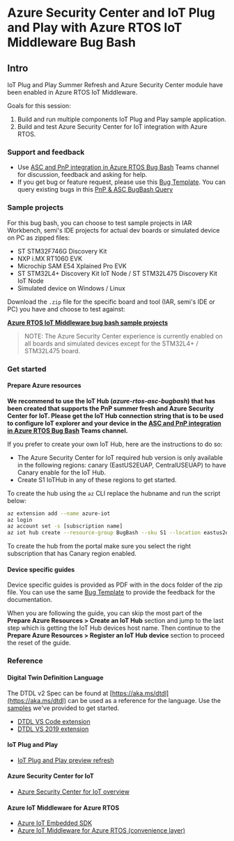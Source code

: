 <!-- markdownlint-disable MD033 -->
# Azure Security Center and IoT Plug and Play with Azure RTOS IoT Middleware Bug Bash

## Intro

IoT Plug and Play Summer Refresh and Azure Security Center module have been enabled in Azure RTOS IoT Middleware. 

Goals for this session:
1. Build and run multiple components IoT Plug and Play sample application.
2. Build and test Azure Security Center for IoT integration with Azure RTOS.

### Support and feedback

- Use [ASC and PnP integration in Azure RTOS Bug Bash](https://teams.microsoft.com/l/channel/19%3aab71cb8272f74c6eb4093725dcc85358%40thread.tacv2/ASC%2520and%2520PnP%2520integration%2520in%2520Azure%2520RTOS%2520Bug%2520Bash?groupId=471ee79d-e373-4f62-ae58-9e3944580d35&tenantId=72f988bf-86f1-41af-91ab-2d7cd011db47) Teams channel for discussion, feedback and asking for help.
- If you get bug or feature request, please use this [Bug Template](https://msazure.visualstudio.com/One/_workitems/create/Bug?templateId=ff1b00b4-9812-4f71-ba79-4693a0ca440d&ownerId=56e4acd1-b6b1-4e8c-b9f3-15683ec2cdc6). You can query existing bugs in this [PnP & ASC BugBash Query](https://msazure.visualstudio.com/One/_queries/query-edit/3f280880-1bbd-488e-91a4-083f62a26b82/)

### Sample projects

For this bug bash, you can choose to test sample projects in IAR Workbench, semi's IDE projects for actual dev boards or simulated device on PC as zipped files:

* ST STM32F746G Discovery Kit
* NXP i.MX RT1060 EVK
* Microchip SAM E54 Xplained Pro EVK
* ST STM32L4+ Discovery Kit IoT Node / ST STM32L475 Discovery Kit IoT Node
* Simulated device on Windows / Linux

Download the `.zip` file for the specific board and tool (IAR, semi's IDE or PC) you have and choose to test against:

[**Azure RTOS IoT Middleware bug bash sample projects**](https://#OneDrive)

> NOTE: The Azure Security Center experience is currently enabled on all boards and simulated devices except for the STM32L4+ / STM32L475 board.

### Get started

#### Prepare Azure resources

**We recommend to use the IoT Hub (*azure-rtos-asc-bugbash*) that has been created that supports the PnP summer fresh and Azure Security Center for IoT. Please get the IoT Hub connection string that is to be used to configure IoT explorer and your device in the [ASC and PnP integration in Azure RTOS Bug Bash](https://teams.microsoft.com/l/channel/19%3aab71cb8272f74c6eb4093725dcc85358%40thread.tacv2/ASC%2520and%2520PnP%2520integration%2520in%2520Azure%2520RTOS%2520Bug%2520Bash?groupId=471ee79d-e373-4f62-ae58-9e3944580d35&tenantId=72f988bf-86f1-41af-91ab-2d7cd011db47) Teams channel.**

If you prefer to create your own IoT Hub, here are the instructions to do so:

- The Azure Security Center for IoT required hub version is only available in the following regions: canary (EastUS2EUAP, CentralUSEUAP) to have Canary enable for the IoT Hub.
- Create S1 IoTHub in any of these regions to get started.

To create the hub using the `az` CLI replace the hubname and run the script below:

```bash
az extension add --name azure-iot
az login
az account set -s [subscription name]
az iot hub create --resource-group BugBash --sku S1 --location eastus2euap --partition-count 4 --name [iot-hub-name]
```
To create the hub from the portal make sure you select the right subscription that has Canary region enabled.

#### Device specific guides

Device specific guides is provided as PDF with in the docs folder of the zip file. You can use the same [Bug Template](https://msazure.visualstudio.com/One/_workitems/create/Bug?templateId=ff1b00b4-9812-4f71-ba79-4693a0ca440d&ownerId=56e4acd1-b6b1-4e8c-b9f3-15683ec2cdc6) to provide the feedback for the documentation.

When you are following the guide, you can skip the most part of the **Prepare Azure Resources > Create an IoT Hub** section and jump to the last step which is getting the IoT Hub devices host name. Then continue to the **Prepare Azure Resources > Register an IoT Hub device** section to proceed the reset of the guide.

### Reference

#### Digital Twin Definition Language

The DTDL v2 Spec can be found at [https://aka.ms/dtdl](https://aka.ms/dtdl) can be used as a reference for the language. Use the [samples](https://github.com/Azure/opendigitaltwins-dtdl/tree/master/DTDL/v2/samples) we've provided to get started.

* [DTDL VS Code extension](https://marketplace.visualstudio.com/items?itemName=vsciot-vscode.vscode-dtdl)
* [DTDL VS 2019 extension](https://github.com/rido-min/pnp-summer-bugbash/releases/tag/1)

#### IoT Plug and Play

* [IoT Plug and Play preview refresh](https://docs.microsoft.com/azure/iot-pnp/overview-iot-plug-and-play-preview-updates)

#### Azure Security Center for IoT

* [Azure Security Center for IoT overview](https://docs.microsoft.com/en-us/azure/asc-for-iot/)

#### Azure IoT Middleware for Azure RTOS

* [Azure IoT Embedded SDK](https://github.com/Azure/azure-sdk-for-c/tree/master/sdk/docs/iot)
* [Azure IoT Middleware for Azure RTOS (convenience layer)](https://dev.azure.com/ExpressLogic/X-Ware/_git/netx?path=%2FApplications%2FAZURE_IOT%2Fdocs%2FREADME.md&_a=preview)
